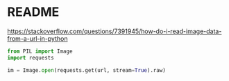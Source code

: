 # README


https://stackoverflow.com/questions/7391945/how-do-i-read-image-data-from-a-url-in-python


```python
from PIL import Image
import requests

im = Image.open(requests.get(url, stream=True).raw)
```
